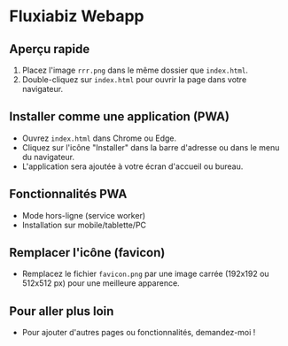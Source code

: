 # Fluxiabiz Webapp

## Aperçu rapide

1. Placez l'image `rrr.png` dans le même dossier que `index.html`.
2. Double-cliquez sur `index.html` pour ouvrir la page dans votre navigateur.

## Installer comme une application (PWA)

- Ouvrez `index.html` dans Chrome ou Edge.
- Cliquez sur l'icône "Installer" dans la barre d'adresse ou dans le menu du navigateur.
- L'application sera ajoutée à votre écran d'accueil ou bureau.

## Fonctionnalités PWA
- Mode hors-ligne (service worker)
- Installation sur mobile/tablette/PC

## Remplacer l'icône (favicon)
- Remplacez le fichier `favicon.png` par une image carrée (192x192 ou 512x512 px) pour une meilleure apparence.

## Pour aller plus loin
- Pour ajouter d'autres pages ou fonctionnalités, demandez-moi ! 